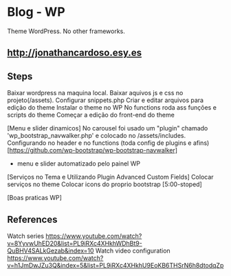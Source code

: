 # Blog - WP
Theme WordPress. No other frameworks.

## http://jonathancardoso.esy.es ##

## Steps ##
Baixar wordpress na maquina local.
Baixar aquivos js e css no projeto(/assets).
Configurar snippets.php
Criar e editar arquivos para edição do theme
Instalar o theme no WP
No functions roda ass funções e scripts do theme
Começar a edição do front-end do theme

[Menu e slider dinamicos]
No carousel foi usado um "plugin" chamado 'wp_bootstrap_navwalker.php' e colocado no /assets/includes. Configurando no header e no functions (toda config de plugins e afins) [https://github.com/wp-bootstrap/wp-bootstrap-navwalker]
- menu e slider automatizado pelo painel WP

[Serviços no Tema e Utilizando Plugin Advanced Custom Fields]
Colocar serviços no theme
Colocar icons do proprio bootstrap
[5:00-stoped]

[Boas praticas WP]


## References ##
Watch series
https://www.youtube.com/watch?v=8YyvwUhED20&list=PL9iRXc4XHkhWDhBt9-QuBHV4SALkGezab&index=10
Watch video configuration
https://www.youtube.com/watch?v=h1JmDwJZu3Q&index=5&list=PL9iRXc4XHkhU9EoKB6THSrN6h8dtodqZp

